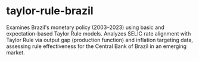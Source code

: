 # taylor-rule-brazil
Examines Brazil's monetary policy (2003–2023) using basic and expectation-based Taylor Rule models. Analyzes SELIC rate alignment with Taylor Rule via output gap (production function) and inflation targeting data, assessing rule effectiveness for the Central Bank of Brazil in an emerging market.
